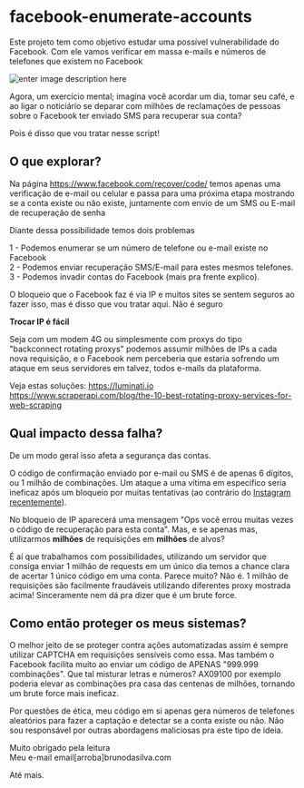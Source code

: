 
# facebook-enumerate-accounts
  
Este projeto tem como objetivo estudar uma possível vulnerabilidade do Facebook. Com ele vamos verificar em massa e-mails e 
números de telefones que existem no Facebook
  
![enter image description here](https://i.imgur.com/CtOnY4y.png)
  
Agora, um exercício mental; imagina você acordar um dia, tomar seu café, e ao ligar o noticiário se deparar com milhões de reclamações de pessoas sobre o Facebook ter enviado SMS para recuperar sua conta?
  
Pois é disso que vou tratar nesse script!
  
## O que explorar?
Na página https://www.facebook.com/recover/code/ temos apenas uma verificação de e-mail ou celular e passa para uma próxima etapa mostrando se a conta existe ou não existe, juntamente com envio de um SMS ou E-mail de recuperação de senha
    
  
    
Diante dessa possibilidade temos dois problemas
  
1 - Podemos enumerar se um número de telefone ou e-mail existe no Facebook  
2 - Podemos enviar recuperação SMS/E-mail para estes mesmos telefones.  
3 - Podemos invadir contas do Facebook (mais pra frente explico).  
  
O bloqueio que o Facebook faz é via IP e muitos sites se sentem 
seguros ao fazer isso, mas é disso que vou tratar aqui. Não é seguro
  
**Trocar IP é fácil**
  
Seja com um modem 4G ou simplesmente com proxys do tipo "backconnect rotating proxys" podemos assumir milhões de IPs a cada nova requisição, e o Facebook nem perceberia que estaria sofrendo um ataque em seus servidores em talvez, todos e-mails da plataforma. 
  
Veja estas soluções:
https://luminati.io
https://www.scraperapi.com/blog/the-10-best-rotating-proxy-services-for-web-scraping
  
## Qual impacto dessa falha?
  
De um modo geral isso afeta a segurança das contas.
  
O código de confirmação enviado por e-mail ou SMS é de apenas 6 dígitos, ou 1 milhão de combinações. Um ataque a uma vítima em específico seria ineficaz após um bloqueio por muitas tentativas (ao contrário do [Instagram recentemente](https://www.forbes.com/sites/leemathews/2019/07/15/hacker-discovers-a-simple-way-to-hijack-any-instagram-account/)). 
  
No bloqueio de IP aparecerá uma mensagem "Ops você errou muitas vezes o código de recuperação para esta conta". Mas, e se apenas mas, utilizarmos **milhões** de requisições em **milhões** de alvos?
  
É aí que trabalhamos com possibilidades, utilizando um servidor que consiga enviar 1 milhão de requests em um único dia temos a chance clara de acertar 1 único código em uma conta. Parece muito? Não é. 1 milhão de requisições são facilmente fraudáveis utilizando diferentes proxy mostrada acima! Sinceramente nem dá pra dizer que é um brute force.
  
  
## Como então proteger os meus sistemas?
  
O melhor jeito de se proteger contra ações automatizadas assim é sempre utilizar CAPTCHA em requisições sensíveis como essa. Mas também o Facebook facilita muito ao enviar um código de APENAS "999.999 combinações". Que tal misturar letras e números?  AX09100 por exemplo poderia elevar as combinações pra casa das centenas de milhões, tornando um brute force mais ineficaz.
  
  
Por questões de ética, meu código em si apenas gera números de telefones aleatórios para fazer a captação e detectar se a conta existe ou não. Não sou responsável por outras abordagens maliciosas pra este tipo de ideia.
  
   
    
Muito obrigado pela leitura  
Meu e-mail email[arroba]brunodasilva.com  
  
  
Até mais.

